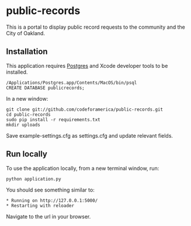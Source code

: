 public-records
==============

This is a portal to display public record requests to the community and the City of Oakland.


## Installation

This application requires [Postgres](http://www.postgresapp.com/) and Xcode developer tools to be installed.

    /Applications/Postgres.app/Contents/MacOS/bin/psql
    CREATE DATABASE publicrecords;

In a new window:

    git clone git://github.com/codeforamerica/public-records.git
    cd public-records
    sudo pip install -r requirements.txt
    mkdir uploads

Save example-settings.cfg as settings.cfg and update relevant fields.

## Run locally

To use the application locally, from a new terminal window, run:

    python application.py

You should see something similar to:

    * Running on http://127.0.0.1:5000/
    * Restarting with reloader

Navigate to the url in your browser.

<!-- [![Build Status](https://travis-ci.org/codeforamerica/public-records.png?branch=master)](https://travis-ci.org/codeforamerica/public-records) -->